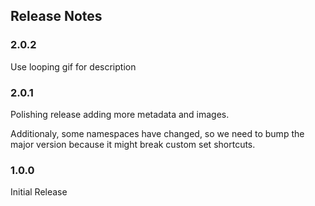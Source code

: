 ## Release Notes

### 2.0.2

Use looping gif for description

### 2.0.1

Polishing release adding more metadata and images.

Additionaly, some namespaces have changed, so we need to bump the major version because it might break custom set shortcuts.

### 1.0.0

Initial Release
